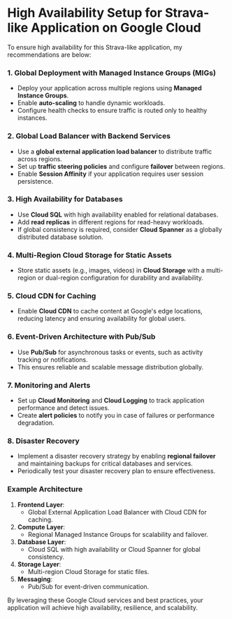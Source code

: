 # High Availability Setup for Strava-like Application on Google Cloud

To ensure high availability for this Strava-like application, my recommendations are below:

### 1. Global Deployment with Managed Instance Groups (MIGs)
- Deploy your application across multiple regions using **Managed Instance Groups**.
- Enable **auto-scaling** to handle dynamic workloads.
- Configure health checks to ensure traffic is routed only to healthy instances.

### 2. Global Load Balancer with Backend Services
- Use a **global external application load balancer** to distribute traffic across regions.
- Set up **traffic steering policies** and configure **failover** between regions.
- Enable **Session Affinity** if your application requires user session persistence.

### 3. High Availability for Databases
- Use **Cloud SQL** with high availability enabled for relational databases.
- Add **read replicas** in different regions for read-heavy workloads.
- If global consistency is required, consider **Cloud Spanner** as a globally distributed database solution.

### 4. Multi-Region Cloud Storage for Static Assets
- Store static assets (e.g., images, videos) in **Cloud Storage** with a multi-region or dual-region configuration for durability and availability.

### 5. Cloud CDN for Caching
- Enable **Cloud CDN** to cache content at Google's edge locations, reducing latency and ensuring availability for global users.

### 6. Event-Driven Architecture with Pub/Sub
- Use **Pub/Sub** for asynchronous tasks or events, such as activity tracking or notifications.
- This ensures reliable and scalable message distribution globally.

### 7. Monitoring and Alerts
- Set up **Cloud Monitoring** and **Cloud Logging** to track application performance and detect issues.
- Create **alert policies** to notify you in case of failures or performance degradation.

### 8. Disaster Recovery
- Implement a disaster recovery strategy by enabling **regional failover** and maintaining backups for critical databases and services.
- Periodically test your disaster recovery plan to ensure effectiveness.

### Example Architecture
1. **Frontend Layer**:
   - Global External Application Load Balancer with Cloud CDN for caching.
2. **Compute Layer**:
   - Regional Managed Instance Groups for scalability and failover.
3. **Database Layer**:
   - Cloud SQL with high availability or Cloud Spanner for global consistency.
4. **Storage Layer**:
   - Multi-region Cloud Storage for static files.
5. **Messaging**:
   - Pub/Sub for event-driven communication.

By leveraging these Google Cloud services and best practices, your application will achieve high availability, resilience, and scalability.
